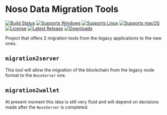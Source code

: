 # Noso Data Migration Tools


[![Build Status](https://github.com/Friends-Of-Noso/NosoData-Migration-Tools/workflows/build-test/badge.svg?branch=main)](https://github.com/Friends-Of-Noso/NosoData-Migration-Tools/actions)
[![Supports Windows](https://img.shields.io/badge/support-Windows-blue?logo=Windows)](https://github.com/Friends-Of-Noso/NosoData-Migration-Tools/releases/latest)
[![Supports Linux](https://img.shields.io/badge/support-Linux-yellow?logo=Linux)](https://github.com/Friends-Of-Noso/NosoData-Migration-Tools/releases/latest)
[![Supports macOS](https://img.shields.io/badge/support-macOS-black?logo=macOS)](https://github.com/Friends-Of-Noso/NosoData-Migration-Tools/releases/latest)
[![License](https://img.shields.io/github/license/Friends-Of-Noso/NosoData-Migration-Tools)](https://github.com/Friends-Of-Noso/NosoData-Migration-Tools/blob/master/LICENSE)
[![Latest Release](https://img.shields.io/github/v/release/Friends-Of-Noso/NosoData-Migration-Tools?label=latest%20release)](https://github.com/Friends-Of-Noso/NosoData-Migration-Tools/releases/latest)
[![Downloads](https://img.shields.io/github/downloads/Friends-Of-Noso/NosoData-Migration-Tools/total)](https://github.com/Friends-Of-Noso/NosoData-Migration-Tools/releases)

Project that offers 2 migration tools from the legacy applications to the new ones.

## `migration2server`

This tool will allow the migration of the blockchain from the legacy node format to the `NosoServer` one.

## `migration2wallet`

At present moment this idea is still very fluid and will depend on decisions made after the `NosoServer` is completed.
